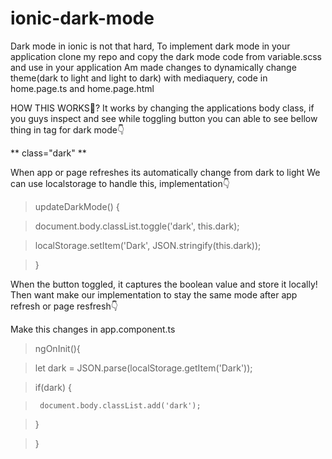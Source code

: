 # ionic-dark-mode

Dark mode in ionic is not that hard, To implement dark mode in your application clone my repo and copy the dark mode code from variable.scss and use in your application
Am made changes to dynamically change theme(dark to light and light to dark) with mediaquery, code in home.page.ts and home.page.html


HOW THIS WORKS🤔?
It works by changing the applications body class, if you guys inspect and see while toggling button you can able to see bellow thing in tag for dark mode👇


** class="dark" **

When app or page refreshes its automatically change from dark to light
We can use localstorage to handle this, implementation👇

>  updateDarkMode() {

>    document.body.classList.toggle('dark', this.dark);

>    localStorage.setItem('Dark', JSON.stringify(this.dark));

>  }

When the button toggled, it captures the boolean value and store it locally!
Then want make our implementation to stay the same mode after app refresh or page resfresh👇

Make this changes in app.component.ts
>  ngOnInit(){

>    let dark = JSON.parse(localStorage.getItem('Dark'));

>    if(dark) {

>      document.body.classList.add('dark');

>    }

> }

